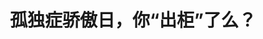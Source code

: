 ---
title: 孤独症骄傲日，你“出柜”了么？
tags: [孤独症谱系, 孤独症, 孤独, ASD]
color: success
description: 我有孤独症谱系障碍，但是我和你一样，爱家人，爱朋友，爱这世间一切的美好。我并非冷酷无情，也并不麻木不仁；相反，我的内心非常敏感。我有独特的爱好，喜欢独处，但这不意味着我讨厌你。
external_url: http://mp.weixin.qq.com/s?__biz=MzIyMzgyMjY5NQ==&amp;mid=2247484005&amp;idx=3&amp;sn=aea4e95b2cf3a716e91b81c149b5aead&amp;chksm=e819146ddf6e9d7b607855b7a61a2c09ce94603f1b5b5c4e309cd9f524751ef1d6698b18843c&amp;scene=27#wechat_redirect
---